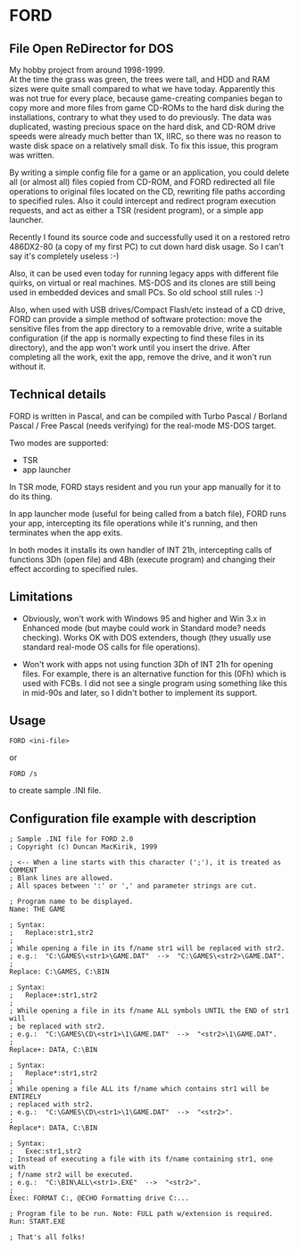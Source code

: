 # FORD
## File Open ReDirector for DOS
  
My hobby project from around 1998-1999.  
At the time the grass was green, the trees were tall, and HDD and RAM sizes were quite small compared to what we have today.
Apparently this was not true for every place, because game-creating companies began to copy more and more files from game CD-ROMs to the hard disk during the installations, contrary to what they used to do previously. The data was duplicated, wasting precious space on the hard disk, and CD-ROM drive speeds were already much better than 1X, IIRC, so there was no reason to waste disk space on a relatively small disk. To fix this issue, this program was written.  
  
By writing a simple config file for a game or an application, you could delete all (or almost all) files copied from CD-ROM, and FORD redirected all file operations to original files located on the CD, rewriting file paths according to specified rules. Also it could intercept and redirect program execution requests, and act as either a TSR (resident program), or a simple app launcher.  
  
Recently I found its source code and successfully used it on a restored retro 486DX2-80 (a copy of my first PC) to cut down hard disk usage. So I can't say it's completely useless :-)  
  
Also, it can be used even today for running legacy apps with different file quirks, on virtual or real machines. MS-DOS and its clones are still being used in embedded devices and small PCs. So old school still rules :-)  
  
Also, when used with USB drives/Compact Flash/etc instead of a CD drive, FORD can provide a simple method of software protection: move the sensitive files from the app directory to a removable drive, write a suitable configuration (if the app is normally expecting to find these files in its directory), and the app won't work until you insert the drive. After completing all the work, exit the app, remove the drive, and it won't run without it.  
  
  
## Technical details
  
FORD is written in Pascal, and can be compiled with Turbo Pascal / Borland Pascal / Free Pascal (needs verifying) for the real-mode MS-DOS target.
  
Two modes are supported:
 * TSR
 * app launcher
  
In TSR mode, FORD stays resident and you run your app manually for it to do its thing.
  
In app launcher mode (useful for being called from a batch file), FORD runs your app, intercepting its file operations while it's running, and then terminates when the app exits.
  
In both modes it installs its own handler of INT 21h, intercepting calls of functions 3Dh (open file) and 4Bh (execute program) and changing their effect according to specified rules.
  
  
## Limitations
  
 * Obviously, won't work with Windows 95 and higher and Win 3.x in Enhanced mode (but maybe could work in Standard mode? needs checking). Works OK with DOS extenders, though (they usually use standard real-mode OS calls for file operations).
  
 * Won't work with apps not using function 3Dh of INT 21h for opening files. For example, there is an alternative function for this (0Fh) which is used with FCBs. I did not see a single program using something like this in mid-90s and later, so I didn't bother to implement its support.
  
  
## Usage

```    
FORD <ini-file>  
```  
or  
```  
FORD /s  
```  
to create sample .INI file.  
  
  
## Configuration file example with description
  
```  
; Sample .INI file for FORD 2.0  
; Copyright (c) Duncan MacKirik, 1999  
  
; <-- When a line starts with this character (';'), it is treated as COMMENT  
; Blank lines are allowed.  
; All spaces between ':' or ',' and parameter strings are cut.  
  
; Program name to be displayed.  
Name: THE GAME  
  
; Syntax:  
;   Replace:str1,str2  
;  
; While opening a file in its f/name str1 will be replaced with str2.  
; e.g.:  "C:\GAMES\<str1>\GAME.DAT"  -->  "C:\GAMES\<str2>\GAME.DAT".  
;  
Replace: C:\GAMES, C:\BIN  
  
; Syntax:  
;   Replace+:str1,str2  
;  
; While opening a file in its f/name ALL symbols UNTIL the END of str1 will  
; be replaced with str2.  
; e.g.:  "C:\GAMES\CD\<str1>\1\GAME.DAT"  -->  "<str2>\1\GAME.DAT".  
;  
Replace+: DATA, C:\BIN  
  
; Syntax:  
;   Replace*:str1,str2  
;  
; While opening a file ALL its f/name which contains str1 will be ENTIRELY  
; replaced with str2.  
; e.g.:  "C:\GAMES\CD\<str1>\1\GAME.DAT"  -->  "<str2>".  
;  
Replace*: DATA, C:\BIN  
  
; Syntax:  
;   Exec:str1,str2  
; Instead of executing a file with its f/name containing str1, one with  
; f/name str2 will be executed.  
; e.g.:  "C:\BIN\ALL\<str1>.EXE"  -->  "<str2>".  
;  
Exec: FORMAT C:, @ECHO Formatting drive C:...  
  
; Program file to be run. Note: FULL path w/extension is required.  
Run: START.EXE  
  
; That's all folks!  
```
